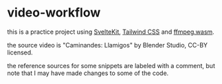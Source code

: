 # video-workflow

this is a practice project using [SvelteKit](https://kit.svelte.dev), [Tailwind CSS](https://tailwindcss.com) and [ffmpeg.wasm](https://ffmpegwasm.netlify.app/).

the source video is "Caminandes: Llamigos" by Blender Studio, CC-BY licensed.

the reference sources for some snippets are labeled with a comment, but note that I may have made changes to some of the code.
